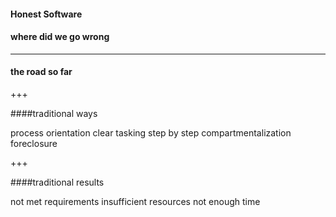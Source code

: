 #### Honest Software
#### where did we go wrong

---

#### the road so far

+++

####traditional ways

process orientation
clear tasking
step by step
compartmentalization
foreclosure

+++

####traditional results

not met requirements
insufficient resources
not enough time

